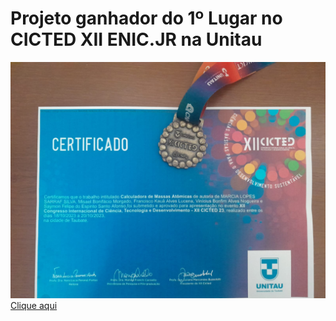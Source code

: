 <h1>Projeto ganhador do 1º Lugar no CICTED XII ENIC.JR na Unitau</h1>
<img src="baea5708-508d-43c5-a273-02bfac1a14c5.jpg"></img>
<a href="https://misaelbm.github.io/calculadoramassaatomica/calculadora.html">Clique aqui </a> 
